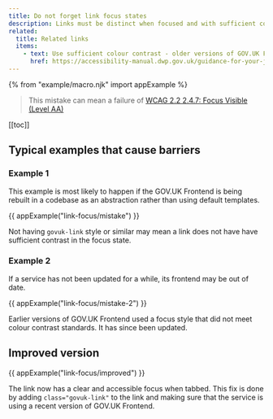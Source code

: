 ```yaml
---
title: Do not forget link focus states
description: Links must be distinct when focused and with sufficient colour contrast. This can get missed if manually rebuilding GOV.UK Frontend manually (for example if using a Javascript framework) or using an old version of GOV.UK Frontend.
related:
  title: Related links
  items:
    - text: Use sufficient colour contrast - older versions of GOV.UK Frontend (DWP Accessibility manual)
      href: https://accessibility-manual.dwp.gov.uk/guidance-for-your-job-role/interaction-designer#use-sufficient-colour-contrast
---
```


{% from "example/macro.njk" import appExample %}

> This mistake can mean a failure of [WCAG 2.2 2.4.7: Focus Visible (Level AA)](https://www.w3.org/WAI/WCAG22/Understanding/focus-visible.html)

[[toc]]

## Typical examples that cause barriers

### Example 1

This example is most likely to happen if the GOV.UK Frontend is being rebuilt in a codebase as an abstraction rather than using default templates.

{{ appExample("link-focus/mistake") }}

Not having `govuk-link` style or similar may mean a link does not have have sufficient contrast in the focus state.

### Example 2

If a service has not been updated for a while, its frontend may be out of date.

{{ appExample("link-focus/mistake-2") }}

Earlier versions of GOV.UK Frontend used a focus style that did not meet colour contrast standards. It has since been updated.

## Improved version

{{ appExample("link-focus/improved") }}

The link now has a clear and accessible focus when tabbed. This fix is done by adding `class="govuk-link"` to the link and making sure that the service is using a recent version of GOV.UK Frontend.
